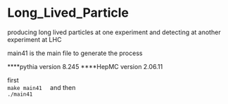 # Long_Lived_Particle
producing long lived particles at one experiment and detecting at another experiment at LHC

main41 is the main file to generate the process

****pythia version 8.245
****HepMC version 2.06.11

first  
``
make main41  
``
and then  
``
./main41
``
